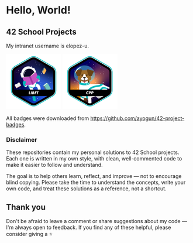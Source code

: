 # Hello, World!

## 42 School Projects

My intranet username is elopez-u.

[![libft](https://raw.githubusercontent.com/3ka1tz/3ka1tz/main/images/libft.png)](https://github.com/3ka1tz/libft)
[![cpp](https://raw.githubusercontent.com/3ka1tz/3ka1tz/main/images/cpp.png)](https://github.com/3ka1tz/cpp)

All badges were downloaded from https://github.com/ayogun/42-project-badges.

### Disclaimer

These repositories contain my personal solutions to 42 School projects. Each one is written in my own style, with clean, well-commented code to make it easier to follow and understand.

The goal is to help others learn, reflect, and improve — not to encourage blind copying. Please take the time to understand the concepts, write your own code, and treat these solutions as a reference, not a shortcut.

## Thank you

Don't be afraid to leave a comment or share suggestions about my code — I'm always open to feedback.
If you find any of these helpful, please consider giving a ⭐
